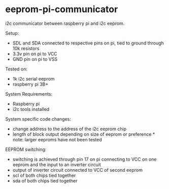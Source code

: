 # eeprom-pi-communicator
i2c communicator between raspberry pi and i2c eeprom. 

Setup:
  - SDL and SDA connected to respective pins on pi, tied to ground through 10k resistors
  - 3.3v pin on pi to VCC
  - GND pin on pi to VSS

Tested on:
  - 1k i2c serial eeprom
  - raspberry pi 3B+

System Requirements:
  - Raspberry pi
  - i2c tools installed
  
System specific code changes:
  - change address to the address of the i2c eeprom chip
  - length of block output depending on size of eeprom or preference * note: larger eeproms have not been tested
  
EEPROM switching:
  - switching is achieved through pin 17 on pi connecting to VCC on one eeprom and the input to an inverter circuit
  - output of inverter circuit connected to VCC of second eeprom
  - scl of both chips tied together
  - sda of both chips tied together
